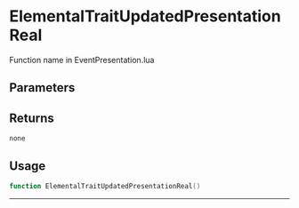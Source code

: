 # ElementalTraitUpdatedPresentationReal
Function name in EventPresentation.lua
## Parameters

## Returns
`none`
## Usage
```lua
function ElementalTraitUpdatedPresentationReal()
```
---
